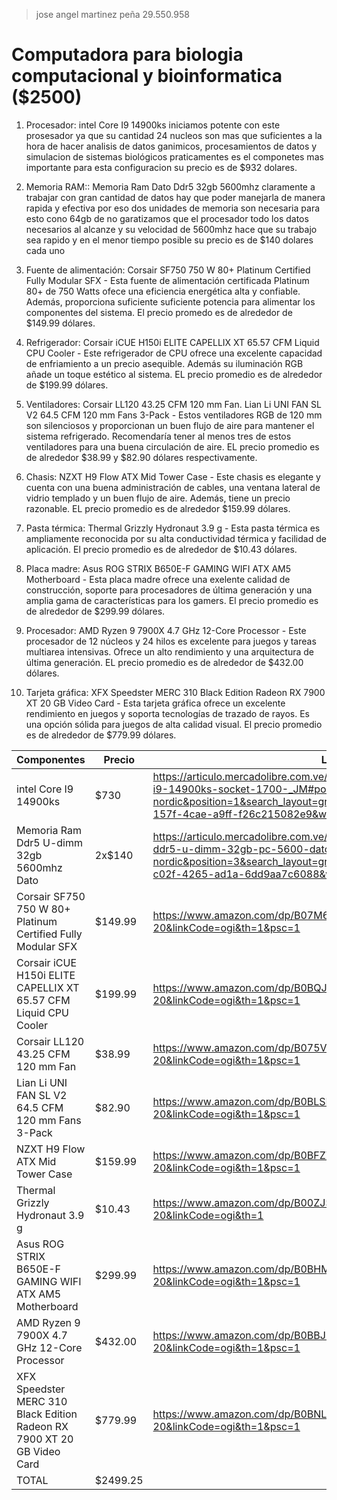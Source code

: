 > jose angel martinez peña 29.550.958

# Computadora para biologia computacional y bioinformatica ($2500)

1. Procesador: intel Core I9 14900ks iniciamos potente con este prosesador ya que su cantidad 24 nucleos son mas que suficientes a la hora de hacer analisis de datos ganimicos, procesamientos de datos y simulacion de sistemas biológicos
praticamentes es el componetes mas importante para esta configuracion su precio es de $932 dolares.

2. Memoria RAM:: Memoria Ram Dato Ddr5 32gb 5600mhz claramente a trabajar con gran cantidad de datos hay que poder manejarla de manera rapida y efectiva por eso dos unidades de memoria son necesaria para esto cono 64gb de no garatizamos que el procesador todo los datos necesarios al alcanze y su velocidad de 5600mhz hace que su trabajo sea rapido y en el menor tiempo posible su precio es de $140 dolares cada uno

4. Fuente de alimentación: Corsair SF750 750 W 80+ Platinum Certified Fully Modular SFX - Esta fuente de alimentación certificada Platinum 80+ de
750 Watts ofece una eficiencia energética alta y confiable. Además, proporciona
suficiente suficiente potencia para alimentar los componentes del sistema. El
precio promedo es de alrededor de $149.99 dólares.

5. Refrigerador: Corsair iCUE H150i ELITE CAPELLIX XT 65.57 CFM Liquid CPU Cooler -
Este refrigerador de CPU ofrece una excelente capacidad de enfriamiento a un precio
asequible. Además su iluminación RGB añade un toque estético al sistema. EL precio
promedio es de alrededor de $199.99 dólares.

6. Ventiladores: Corsair LL120 43.25 CFM 120 mm Fan. Lian Li UNI FAN SL V2 64.5 CFM 120 mm Fans 3-Pack - Estos
ventiladores RGB de 120 mm son silenciosos y proporcionan un buen flujo de aire para
mantener el sistema refrigerado. Recomendaría tener al menos tres de estos ventiladores
para una buena circulación de aire. EL precio promedio es de alrededor $38.99 y $82.90 dólares respectivamente.

7. Chasis: NZXT H9 Flow ATX Mid Tower Case - Este chasis es elegante y cuenta con una buena administración de cables,
una ventana lateral de vidrio templado y un buen flujo de aire. Además, tiene un precio
razonable. EL precio promedio es de alrededor $159.99 dólares.

8. Pasta térmica: Thermal Grizzly Hydronaut 3.9 g - Esta pasta térmica es ampliamente reconocida por su alta
conductividad térmica y facilidad de aplicación. El precio promedio es de alrededor de
$10.43 dólares.

9. Placa madre: Asus ROG STRIX B650E-F GAMING WIFI ATX AM5 Motherboard - Esta placa madre ofrece una exelente calidad de construcción, soporte
para procesadores de última generación y una amplia gama de características para los gamers.
El precio promedio es de alrededor de $299.99 dólares.

10. Procesador: AMD Ryzen 9 7900X 4.7 GHz 12-Core Processor - Este procesador de 12 núcleos y 24 hilos es excelente para juegos
y tareas multiarea intensivas. Ofrece un alto rendimiento y una arquitectura de última
generación. EL precio promedio es de alrededor de $432.00 dólares.

11. Tarjeta gráfica: XFX Speedster MERC 310 Black Edition Radeon RX 7900 XT 20 GB Video Card - Esta
tarjeta gráfica ofrece un excelente rendimiento en juegos y soporta tecnologías de trazado
de rayos. Es una opción sólida para juegos de alta calidad visual. El precio promedio es
de alrededor de $779.99 dólares.

|Componentes|Precio|Link|
|-----------|------|----|
| intel Core I9 14900ks|$730|https://articulo.mercadolibre.com.ve/MLV-828499950-procesador-core-i9-14900ks-socket-1700-_JM#polycard_client=search-nordic&position=1&search_layout=grid&type=item&tracking_id=f210aad3-157f-4cae-a9ff-f26c215082e9&wid=MLV828499950&sid=search|
|Memoria Ram Ddr5 U-dimm 32gb 5600mhz Dato|2x$140|https://articulo.mercadolibre.com.ve/MLV-815698490-memoria-ram-ddr5-u-dimm-32gb-pc-5600-dato-_JM#polycard_client=search-nordic&position=3&search_layout=grid&type=item&tracking_id=f4352d4e-c02f-4265-ad1a-6dd9aa7c6088&wid=MLV815698490&sid=search|
|Corsair SF750 750 W 80+ Platinum Certified Fully Modular SFX |$149.99|https://www.amazon.com/dp/B07M63H81H?tag=pcpapi-20&linkCode=ogi&th=1&psc=1|
|Corsair iCUE H150i ELITE CAPELLIX XT 65.57 CFM Liquid CPU Cooler|$199.99|https://www.amazon.com/dp/B0BQJ6QL7L?tag=pcpapi-20&linkCode=ogi&th=1&psc=1|
|Corsair LL120 43.25 CFM 120 mm Fan|$38.99|https://www.amazon.com/dp/B075VDGSJ8?tag=pcpapi-20&linkCode=ogi&th=1&psc=1|
|Lian Li UNI FAN SL V2 64.5 CFM 120 mm Fans 3-Pack|$82.90|https://www.amazon.com/dp/B0BLSNX7R9?tag=pcpapi-20&linkCode=ogi&th=1&psc=1|
|NZXT H9 Flow ATX Mid Tower Case|$159.99|https://www.amazon.com/dp/B0BFZZ3ZWZ?tag=pcpapi-20&linkCode=ogi&th=1&psc=1|
|Thermal Grizzly Hydronaut 3.9 g| $10.43|https://www.amazon.com/dp/B00ZJSXE2Y?tag=pcpapi-20&linkCode=ogi&th=1|
|Asus ROG STRIX B650E-F GAMING WIFI ATX AM5 Motherboard|$299.99|https://www.amazon.com/dp/B0BHMTYZKZ?tag=pcpapi-20&linkCode=ogi&th=1&psc=1 |
|AMD Ryzen 9 7900X 4.7 GHz 12-Core Processor|$432.00|https://www.amazon.com/dp/B0BBJ59WJ4?tag=pcpapi-20&linkCode=ogi&th=1&psc=1 |
|XFX Speedster MERC 310 Black Edition Radeon RX 7900 XT 20 GB Video Card|$779.99|https://www.amazon.com/dp/B0BNLSZDCX?tag=pcpapi-20&linkCode=ogi&th=1&psc=1|
|TOTAL|$2499.25||

